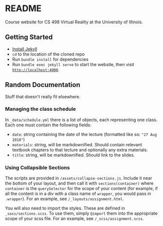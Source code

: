 # README

Course website for CS 498 Virtual Reality at the University of Illinois.

## Getting Started

* [Install Jekyll](https://jekyllrb.com/docs/installation/)
* `cd` to the location of the cloned repo
* Run `bundle install` for dependencies
* Run `bundle exec jekyll serve` to start the website, then visit [`http://localhost:4000`](http://localhost:4000).

## Random Documentation

Stuff that doesn't really fit elsewhere.

### Managing the class schedule

In `_data/schedule.yml` there is a list of objects, each representing one class. Each one must contain the following fields:

- `date`: string containing the date of the lecture (formatted like so: `"27 Aug 2018"`)
- `materials`: string, will be markdownified. Should contain relevant textbook chapters to that lecture and optionally any 
extra materials.
- `title`: string, will be markdownified. Should link to the slides.

### Using Collapsible Sections

The scripts are provided in `/assets/collapse-sections.js`. Include it near the bottom of your layout, and then call it with `sections(container)` where `container` is the `querySelector` for the scope of your content (for example, if all the content is in a div with a class name of `wrapper`, you would pass in `.wrapper`). For an example, see `/_layouts/assignment.html`.

You will also need to import the styles. These are defined in `_sass/sections.scss`. To use them, simply `@import` them into the appropriate scope of your scss file. For an example, see `/_scss/assignment.scss`. 
